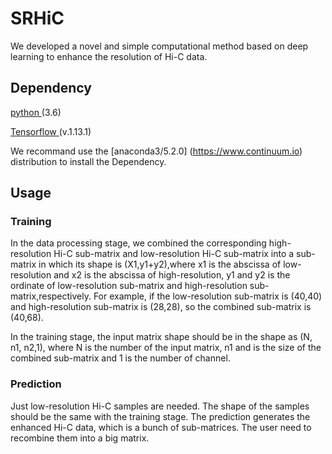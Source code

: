# SRHiC
We developed a novel and simple computational method based on deep learning to enhance the resolution of Hi-C data. 




## Dependency
[ python ](https://www.python.org) (3.6)

[ Tensorflow ](https://www.tensorflow.org/)(v.1.13.1)

We recommand use the [anaconda3/5.2.0] (https://www.continuum.io) distribution to install the Dependency.

## Usage

### Training
In the data processing stage, we combined the corresponding high-resolution Hi-C sub-matrix and low-resolution Hi-C sub-matrix into a sub-matrix in which its shape is (X1,y1+y2),where x1 is the abscissa of low-resolution and x2 is the abscissa of high-resolution, y1 and y2 is the ordinate of low-resolution sub-matrix and high-resolution sub-matrix,respectively. For example, if the low-resolution sub-matrix is (40,40) and high-resolution sub-matrix is (28,28), so the combined sub-matrix is (40,68).

In the training stage, the input matrix shape should be in the shape as (N, n1, n2,1), where N is the number of the input matrix, n1 and is the size of the combined sub-matrix and 1 is the number of channel.



### Prediction
Just low-resolution Hi-C samples are needed. The shape of the samples should be the same with the training stage. The prediction generates the enhanced Hi-C data, which is a bunch of sub-matrices. The user need to recombine them into a big matrix.



